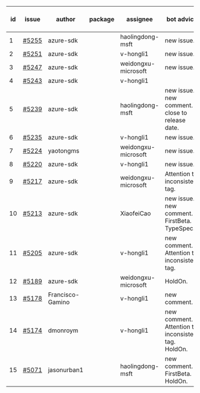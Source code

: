 | id | issue | author | package | assignee | bot advice | created date of issue | target release date | date from target |
| ------ | ------ | ------ | ------ | ------ | ------ | ------ | ------ | :-----: |
| 1 | [#5255](https://github.com/Azure/sdk-release-request/issues/5255) | azure-sdk |  | haolingdong-msft | new issue. | 06-05 | 06-21 |  |
| 2 | [#5251](https://github.com/Azure/sdk-release-request/issues/5251) | azure-sdk |  | v-hongli1 | new issue. | 06-05 | 06-21 |  |
| 3 | [#5247](https://github.com/Azure/sdk-release-request/issues/5247) | azure-sdk |  | weidongxu-microsoft | new issue. | 06-05 | 06-21 |  |
| 4 | [#5243](https://github.com/Azure/sdk-release-request/issues/5243) | azure-sdk |  | v-hongli1 |  | 06-04 | 06-21 |  |
| 5 | [#5239](https://github.com/Azure/sdk-release-request/issues/5239) | azure-sdk |  | haolingdong-msft | new issue. new comment. close to release date. | 06-04 | 06-07 | 0 |
| 6 | [#5235](https://github.com/Azure/sdk-release-request/issues/5235) | azure-sdk |  | v-hongli1 | new issue. | 06-04 | 06-21 |  |
| 7 | [#5224](https://github.com/Azure/sdk-release-request/issues/5224) | yaotongms |  | weidongxu-microsoft | new issue. | 05-23 | 05-31 |  |
| 8 | [#5220](https://github.com/Azure/sdk-release-request/issues/5220) | azure-sdk |  | v-hongli1 | new issue. | 05-22 | 06-21 |  |
| 9 | [#5217](https://github.com/Azure/sdk-release-request/issues/5217) | azure-sdk |  | weidongxu-microsoft | Attention to inconsistent tag. | 05-21 | 06-21 |  |
| 10 | [#5213](https://github.com/Azure/sdk-release-request/issues/5213) | azure-sdk |  | XiaofeiCao | new issue. new comment. FirstBeta. TypeSpec. | 05-21 | 06-21 |  |
| 11 | [#5205](https://github.com/Azure/sdk-release-request/issues/5205) | azure-sdk |  | v-hongli1 | new comment. Attention to inconsistent tag. | 05-15 | 06-21 |  |
| 12 | [#5189](https://github.com/Azure/sdk-release-request/issues/5189) | azure-sdk |  | weidongxu-microsoft | HoldOn. | 05-08 | 06-21 |  |
| 13 | [#5178](https://github.com/Azure/sdk-release-request/issues/5178) | Francisco-Gamino |  | v-hongli1 | new comment. | 05-02 | fail to get. |  |
| 14 | [#5174](https://github.com/Azure/sdk-release-request/issues/5174) | dmonroym |  | v-hongli1 | new comment. Attention to inconsistent tag. HoldOn. | 04-30 | 05-24 |  |
| 15 | [#5071](https://github.com/Azure/sdk-release-request/issues/5071) | jasonurban1 |  | haolingdong-msft | new comment. FirstBeta. HoldOn. | 03-22 | 05-24 |  |
